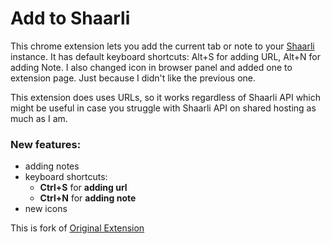 # Add to Shaarli

This chrome extension lets you add the current tab or note to your [Shaarli](https://github.com/shaarli/Shaarli) instance.
It has default keyboard shortcuts: Alt+S for adding URL, Alt+N for adding Note.
I also changed icon in browser panel and added one to extension page. Just because I didn't like the previous one.

This extension does uses URLs, so it works regardless of Shaarli API which might be useful in case you struggle with Shaarli API on shared hosting as much as I am.

### New features:
- adding notes
- keyboard shortcuts:
    - **Ctrl+S** for **adding url** 
    - **Ctrl+N** for **adding note**
- new icons

This is fork of [Original Extension](https://github.com/burgyl/AddToShaarli)


